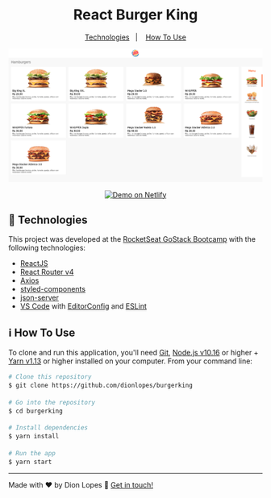 <h1 align="center">
    React Burger King
</h1>

<p align="center">
  <a href="#rocket-technologies">Technologies</a>&nbsp;&nbsp;&nbsp;|&nbsp;&nbsp;&nbsp;
  <a href="#information_source-how-to-use">How To Use</a>
</p>

![App Screenshot](https://raw.githubusercontent.com/dionlopes/burgerking/master/public/burgerking.png)
<p align="center">
  <a href="https://reactburgerking.netlify.com/" target="_blank">
    <img alt="Demo on Netlify" src="https://res.cloudinary.com/lukemorales/image/upload/v1563043495/readme_logos/demo_on_netlify_bbuvjz.png">
  </a>
</p>

## :rocket: Technologies

This project was developed at the [RocketSeat GoStack Bootcamp](https://rocketseat.com.br/bootcamp) with the following technologies:

-  [ReactJS](https://reactjs.org/)
-  [React Router v4](https://github.com/ReactTraining/react-router)
-  [Axios](https://github.com/axios/axios)
-  [styled-components](https://www.styled-components.com/)
-  [json-server](https://github.com/typicode/json-server)
-  [VS Code][vc] with [EditorConfig][vceditconfig] and [ESLint][vceslint]

## :information_source: How To Use

To clone and run this application, you'll need [Git](https://git-scm.com), [Node.js v10.16][nodejs] or higher + [Yarn v1.13][yarn] or higher installed on your computer. From your command line:

```bash
# Clone this repository
$ git clone https://github.com/dionlopes/burgerking

# Go into the repository
$ cd burgerking

# Install dependencies
$ yarn install

# Run the app
$ yarn start
```
---

Made with ♥ by Dion Lopes :wave: [Get in touch!](https://www.linkedin.com/in/dionlopes/)

[nodejs]: https://nodejs.org/
[yarn]: https://yarnpkg.com/
[vc]: https://code.visualstudio.com/
[vceditconfig]: https://marketplace.visualstudio.com/items?itemName=EditorConfig.EditorConfig
[vceslint]: https://marketplace.visualstudio.com/items?itemName=dbaeumer.vscode-eslint
